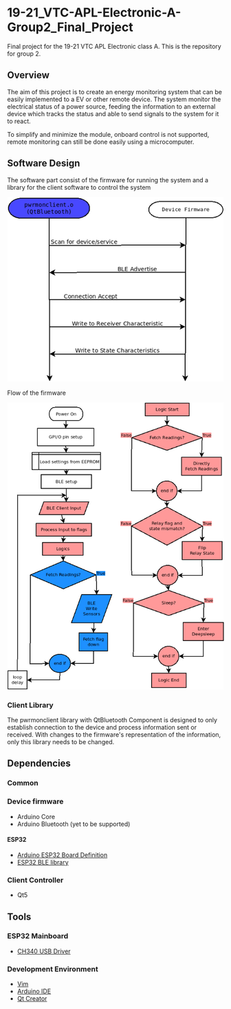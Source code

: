 # 19-21_VTC-APL-Electronic-A-Group2_Final_Project
Final project for the 19-21 VTC APL Electronic class A. This is the repository for group 2.

## Overview
The aim of this project is to create an energy monitoring system that can be easily implemented to a EV or other remote device. The system monitor the electrical status of a power source, feeding the information to an external device which tracks the status and able to send signals to the system for it to react.

To simplify and minimize the module, onboard control is not supported, remote monitoring can still be done easily using a microcomputer.

## Software Design
The software part consist of the firmware for running the system and a library for the client software to control the system

![Refer to connection-flowchart in repo](https://github.com/R3G3N3R4T0R/19-21_VTC-APL-Electronic-A-Group2_Final_Project/blob/main/connection-flowchart.png?raw=true)

Flow of the firmware

![Refer to devflow in repo](https://github.com/R3G3N3R4T0R/19-21_VTC-APL-Electronic-A-Group2_Final_Project/blob/main/devflow.png?raw=true)

### Client Library
The pwrmonclient library with QtBluetooth Component is designed to only establish connection to the device and process information sent or received. With changes to the firmware's representation of the information, only this library needs to be changed.

## Dependencies
### Common
### Device firmware
- Arduino Core
- Arduino Bluetooth (yet to be supported)
#### ESP32
- [Arduino ESP32 Board Definition](https://github.com/espressif/arduino-esp32)
- [ESP32 BLE library](https://github.com/nkolban/ESP32_BLE_Arduino)
### Client Controller
- Qt5

## Tools
### ESP32 Mainboard
- [CH340 USB Driver](http://www.wch.cn/download/CH341SER_EXE.html)
### Development Environment
- [Vim](www.vim.org)
- [Arduino IDE](https://www.arduino.cc/en/Main/Software)
- [Qt Creator](https://github.com/qt-creator/qt-creator)
